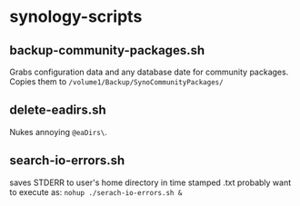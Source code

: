 # synology-scripts

## backup-community-packages.sh
Grabs configuration data and any database date for community packages.
Copies them to `/volume1/Backup/SynoCommunityPackages/`

## delete-eadirs.sh
Nukes annoying `@eaDirs\`.

## search-io-errors.sh
saves STDERR to user's home directory in time stamped .txt
probably want to execute as: `nohup ./serach-io-errors.sh &`
